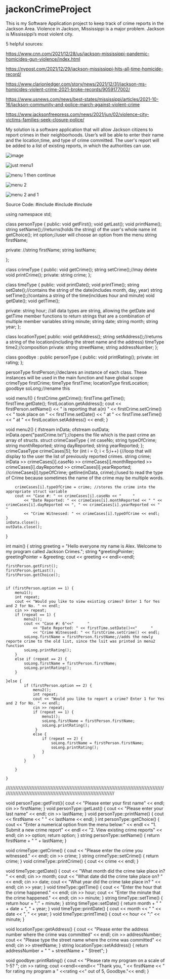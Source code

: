 # jackonCrimeProject
This is my Software Application project to keep track of crime reports in the Jackson Area.
Violence in Jackson, Mississippi is a major problem. Jackson is Mississippi’s most violent city.

5 helpful sources:

https://www.cnn.com/2021/12/28/us/jackson-mississippi-pandemic-homicides-gun-violence/index.html

https://nypost.com/2021/12/29/jackson-mississippi-hits-all-time-homicide-record/

https://www.clarionledger.com/story/news/2021/12/31/jackson-ms-homicides-violent-crime-2021-broke-records/9059177002/

https://www.usnews.com/news/best-states/mississippi/articles/2021-10-16/jackson-community-and-police-march-against-violent-crime

https://www.jacksonfreepress.com/news/2021/jun/02/violence-city-victims-families-seek-closure-police/


My solution is a software application that will allow Jackson citizens to report crimes in their neighborhoods. 
User’s will be able to enter their name and the location,time, and type of crime committed. The user's report will be added to a list of existing reports, in which
the authorities can use.

![image](https://user-images.githubusercontent.com/97464529/161778929-1892b2fc-ba56-470c-8198-8436444caeee.png)


![just menu1](https://user-images.githubusercontent.com/97464529/165676260-eccf9347-27b2-49e5-9ce6-472dad4b22f4.PNG)

![menu 1 then continue](https://user-images.githubusercontent.com/97464529/165676279-e310c710-7902-4753-8d2e-e78ec371d1d0.PNG)

![menu 2](https://user-images.githubusercontent.com/97464529/165676291-707a469d-9614-49ae-bc80-3f2a85a5b752.PNG)

![menu 2 and 1](https://user-images.githubusercontent.com/97464529/165676313-46322d5c-2d35-410c-afd7-5492b3dd64c5.PNG)


Source Code:
#include <iostream>
#include <string>
#include <fstream>

using namespace std;


class personType {
public:
	void getFirst();
	void getLast();
	void printName();
	string setName();//returns(holds the string) of the user's whole name
	int getChoice();
	int option;//user will choose an option from the menu
	string firstName;

private:
	//string firstName;
	string lastName;
	
};

class crimeType {
public:
	void getCrime();
	string setCrime();//may delete
	void printCrime();
private:
	string crime;
};

class timeType {
public:
	void printDate();
	void printTime();
	string setDate();//contains the string of the date(includes month, day, year)
	string setTime();//contains a string of the time(incldues hour and minute)
	void getDate();
	void getTime();

private:
	string hour; //all data types are string, allowing the getDate and getTime member functions to return strings that are a combination of multiple member variables
	string minute;
	string date;
	string month;
	string year;
};

class locationType{
public:
	void getAddress();
	string setAddress();//returns a string of the location(including the street name and the address)
	timeType time2;//composition
private:
	string streetName;
	string addressNumber;
};

class goodbye : public personType {
public:
	void printRating();
private:
	int rating;
};



personType firstPerson;//declares an instance of each class. These instances will be used in the main function and have global scope
crimeType firstCrime;
timeType firstTime;
locationType firstLocation;
goodbye soLong;//rename this


void menu1() {
	firstCrime.getCrime();
	firstTime.getTime();
	firstTime.getDate();
	firstLocation.getAddress();
	cout << firstPerson.setName() << " is reporting that a(n) " << firstCrime.setCrime() << " took place on " << firstTime.setDate() << " at " << firstTime.setTime()
		<< " at " << firstLocation.setAddress() << endl;
}


void menu2() {
	ifstream inData;
	ofstream outData;
	inData.open("pastCrime.txt");//opens the file which is the past crime an array of structs.
	struct crimeCaseType {
		int caseNo;
		string typeOfCrime;
		string monthReported;
		string dayReported;
		string yearReported;
	};
	crimeCaseType crimeCases[5];
	for (int i = 0; i < 5;i++) {//loop that will display to the user the list of previously reported crimes.
		string crime;
		inData >> crimeCases[i].caseNo >> crimeCases[i].monthReported >> crimeCases[i].dayReported >> crimeCases[i].yearReported; //crimeCases[i].typeOfCrime;
		getline(inData, crime);//used to read the type of Crime because sometimes the name of the crime may be multiple words.

		crimeCases[i].typeOfCrime = crime; //stores the crime into the appropriate struct variable
		cout << "Case #: " << crimeCases[i].caseNo << "		"
			<< "Date Reported: " << crimeCases[i].monthReported << " " << crimeCases[i].dayReported << ", " << crimeCases[i].yearReported << "		"
			<< "Crime Witnessed: " << crimeCases[i].typeOfCrime << endl;
	}
	inData.close();
	outData.close();
}



int main() {
	string greeting = "Hello everyone my name is Alex. Welcome to my program called Jackson Crimes.";
	string *greetingPointer;
	greetingPointer = &greeting;
	cout << greeting << endl<<endl;

	firstPerson.getFirst();
	firstPerson.getLast();
	firstPerson.getChoice();


	if (firstPerson.option == 1) {
		menu1();
		int repeat;
		cout << "Would you like to view existing crimes? Enter 1 for Yes and 2 for No. " << endl;
		cin >> repeat;
		if (repeat == 1) {
			menu2();
			cout << "Case #: 6"<<"		"
				<< "Date Reported: " << firstTime.setDate()<<"		"
				<< "Crime Witnessed: " << firstCrime.setCrime() << endl;
			soLong.firstName = firstPerson.firstName;//adds the newly reporte crime to the old list, since the lsit was printed in menu2 function
			soLong.printRating();
		}
		else if (repeat == 2) {
			soLong.firstName = firstPerson.firstName;
			soLong.printRating();
		}

	}else {
			if (firstPerson.option == 2) {
				menu2();
				int repeat;
				cout << "Would you like to report a crime? Enter 1 for Yes and 2 for No. " << endl;
				cin >> repeat;
				if (repeat == 1) {
					menu1();
					soLong.firstName = firstPerson.firstName;
					soLong.printRating();
			     }
				else {
					if (repeat == 2) {
						soLong.firstName = firstPerson.firstName;
						soLong.printRating();
					}
				}
			}

		}

	}



///////////////////////////////////////////////////////////////////////////////////////////////////////////////////////////////////////////////////////////////////////


void personType::getFirst(){
	cout << "Please enter your first name" << endl;
	cin >> firstName;
}
void personType::getLast() {
	cout << "Please enter your last name" << endl;
	cin >> lastName;
}
void personType::printName() {
	cout << firstName << " " << lastName << endl;
}
int personType::getChoice() {
	cout << "Enter a numerical option from the menu below:" << endl <<
		"1. Submit a new crime report" << endl <<
		"2. View existing crime reports" << endl;
	cin >> option;
	return option;
}
string personType::setName() {
	return firstName + " " + lastName;
}




void crimeType::getCrime() {
	cout << "Please enter the crime you witnessed." << endl;
	cin >> crime;
}
string crimeType::setCrime() {
	return crime;
}
void crimeType::printCrime() {
	cout << crime << endl;
}




void timeType::getDate() {
	cout << "What month did the crime take place in? " << endl;
	cin >> month;
	cout << "What date did the crime take place on? " << endl;
	cin >> date;
	cout << "What year did the crime take place in? " << endl;
	cin >> year;
}
void timeType::getTime() {
	cout << "Enter the hour that the crime happened." << endl;
	cin >> hour;
	cout << "Enter the minute that the crime happened." << endl;
	cin >> minute;
}
string timeType::setTime() {
		return hour + ":" + minute;
}
string timeType::setDate() {
	return month + " " + date  + ", " + year;
}
void timeType::printDate() {
	cout << month << " " << date << ", " << year;
}
void timeType::printTime() {
	cout << hour << ":" << minute;
}



void locationType::getAddress() {
	cout << "Please enter the address number where the crime was committed" << endl;
	cin >> addressNumber;
	cout << "Please type the street name where the crime was committed" << endl;
	cin >> streetName;
}
string locationType::setAddress() {
	return addressNumber + " " + streetName + " Street";
}

void goodbye::printRating() {
	cout << "Please rate my program on a scale of 1-5? ";
	cin >> rating;
	cout <<endl<<endl<< "Thank you, " << firstName << " for rating my program a " <<rating <<" out of 5, Goodbye."<< endl;
}
